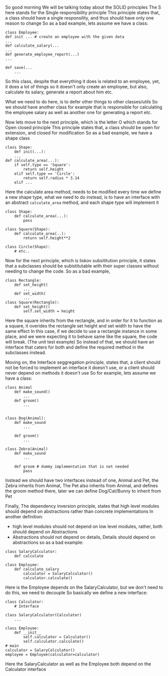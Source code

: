 So good morning
We will be talking today about the SOLID principles
The S here stands for the Single responsibility principle
This principle states that, a class should have a single responsility, and thus should have only one reason to change
So as a bad example, lets assume we have a class:
```
class Employee:
def init ... # create an employee with the given data
...
def calculate_salary(...
...
def generate_employee_report(...)
...

def save(...
    ...
```
So this class, despite that everything it does is related to an employee, yet, it does a lot of things
so it doesn't only create an employee, but also, calculate its salary, generate a report about him etc.

What we need to do here, is to defer other things to other classes/utils
So we should have another class for example that is responsible for calculating the employee salary as well as another one for generating a report etc.

Now lets move to the next principle, which is the letter O
which stands for Open closed principle
This principle states that,  a class should be open for extension, and closed for modification
So as a bad example, we have a shape class
```
class Shape:
    def init(...):
    ...
def calculate_area(...):
    if self.type == 'Square':
        return self.height
    elif self.type == 'Circle':
        return self.radius * 3.14
    elif ...
```
Here the calculate area method, needs to be modified every time we define a new shape type, what we need to do instead, is to have an interface with an abstract `calculate_area` method, and each shape type will implement it
```
class Shape:
    def calculate_area(...):
        pass

class Square(Shape):
    def calculate_area(..):
        return self.height**2

class Circle(Shape):
    # etc..
```

Now for the next principle, which is liskov subsititution principle, it states that a subclasses should be subistitutable with their super classes without needing to change the code.
So as a bad example,
```
class Rectangle:
    def set_height(
        ...
    def set_width(
        ...
class Square(Rectangle):
    def set_height()
        self.set_width = height
```
Here the square inherits from the rectangle, and in order for it to function as a square, it overides the rectangle set height and set width to have the same effect
In this case, if we decide to use a rectangle instance in some place, and we were expecting it to behave same like the square, the code will break.
(The unit test example)
So instead of that, we should have an interface that caters for both and define the required method in the subclasses instead.

Moving on, the Interface seggregation principle, states that, a client should not be forced to implement an interface it doesn't use, or a client should never depend on methods it doesn't use
So for example, lets assume we have a class:
```
class Animal
    def make_sound()
        ...
    def groom()
        ...


class Dog(Animal):
    def make_sound
        ...
    
    def groom()
        ...

class Zebra(Animal)
    def make_sound
        ...

    def groom # dummy implementation that is not needed
        pass
```
Instead we should have two interfaces instead of one, Animal and Pet, the Zebra inherits from Animal, The Pet also inherits from Animal, and defines the groom method there, later we can define Dog/Cat/Bunny to inherit from Pet

Finally, The dependency inversion principle, states that high level modules should depend on abstractions rather than concrete implementations
In another definition:
- high level modules should not depend on low level modules, rather, both should depend on Abstractions
- Abstractions should not depend on details, Details should depend on abstractions
so as a bad example:
```
class SalaryCalculator:
    def calculate

class Employee:
    def calculate_salary
        calculator = SalaryCalculator()
        calculator.calculate()
```
Here is the Employee depends on the SalaryCalculator, but we don't need to do this, we need to decouple
So basically we define a new interface:
```
class Calculator:
    # Interface

class SalaryCalculator(Calculator)
    ...

class Employee:
    def __init__
        self.calculator = Calculator()
        self.calculator.calculate()
# main
calculator = SalaryCalculator()
employee = Employee(calculator=calculator)
```
Here the SalaryCalculator as well as the Employee both depend on the Calculator interface